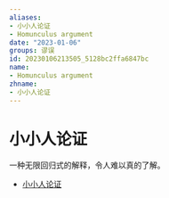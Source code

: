 ```yaml
---
aliases:
- 小小人论证
- Homunculus argument
date: "2023-01-06"
groups: 谬误
id: 20230106213505_5128bc2ffa6847bc
name:
- Homunculus argument
zhname:
- 小小人论证
---
```


# 小小人论证

一种无限回归式的解释，令人难以真的了解。

* [小小人论证](https://zh.wikipedia.org/wiki/%E5%B0%8F%E5%B0%8F%E4%BA%BA%E8%AB%96%E8%AD%89)
